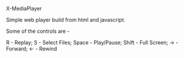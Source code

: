 X-MediaPlayer

Simple web player build from html and javascript.


Some of the controls are -

R - Replay;
S - Select Files;
Space - Play/Pause;
Shift - Full Screen;
-> - Forward;
<- - Rewind
